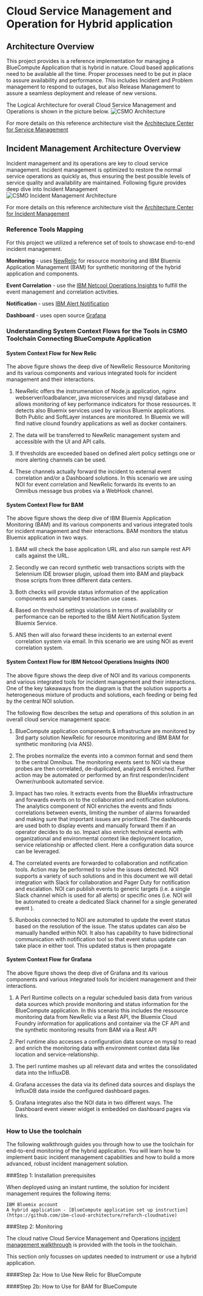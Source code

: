 # Cloud Service Management and Operation for Hybrid application

## Architecture Overview
This project provides is a reference implementation for managing a BlueCompute Application that is hybrid in nature.
Cloud based applications need to be available all the time. Proper processes need to be put in place to assure availability and performance. This includes Incident and Problem management to respond to outages, but also Release Management to assure a seamless deployment and release of new versions.

  The Logical Architecture for overall Cloud Service Management and Operations is shown in the picture below.
   ![CSMO Architecture](static/imgs/Cloud_Service_Management_Incident_Mgmt_Overview-v2.png?raw=true)  

For more details on this reference architecture visit the [Architecture Center for Service Management](https://developer.ibm.com/architecture/serviceManagement)

## Incident Management Architecture Overview

Incident management and its operations are key to cloud service management. Incident management is optimized to restore the normal service operations as quickly as, thus ensuring the best possible levels of service quality and availability are maintained. Following figure provides deep dive into Incident Management 
![CSMO Incident Management Architecture](static/imgs/Cloud_Service_Management_Incident_Management-03.png?raw=true)  

For more details on this reference architecture visit the [Architecture Center for Incident Management](https://developer.ibm.com/architecture/gallery/incidentManagement)

### Reference Tools Mapping 
For this project we utilized a reference set of tools to showcase end-to-end incident management.

**Monitoring** - uses [NewRelic](https://newrelic.com/) for resource monitoring and IBM Bluemix Application Management (BAM) for synthetic monitoring of the hybrid application and components.

**Event Correlation** - use the [IBM Netcool Operations Insights](http://www-03.ibm.com/software/products/en/netcool-operations-insight) to fulfill the event management and correlation activities.

**Notification** - uses [IBM Alert Notification](http://www-03.ibm.com/software/products/en/ibm-alert-notification)

**Dashboard** - uses open source [Grafana](http://grafana.org/)

### Understanding System Context Flows for the Tools in CSMO Toolchain Connecting BlueCompute Application


#### System Context Flow for New Relic

<upcoming pic>

The above figure shows the deep dive of NewRelic Ressource Monitoring and its various components and various integrated tools for incident management and their interactions. 

1.	NewRelic offers the instrumenation of Node.js application, nginx webserver/loadbalancer, java microservices and mysql database and allows monitoring of key performance indicators for those ressources. It detects also Bluemix services used by various Bluemix applications. Both Public and SoftLayer instances are monitored. In Bluemix we will find native clound foundry applications as well as docker containers. 

2.	The data will be transferred to NewRelic management system and accessible with the UI and API calls.

3.	If thresholds are exceeded based on defined alert policy settings one or more alerting channels can be used.

4.	These channels actually forward the incident to external event correlation and/or a Dashboard solutions. In this scenario we are using NOI for event correlation and NewRelic forwards its events to an Omnibus message bus probes via a WebHook channel. 


#### System Context Flow for BAM

<upcoming pic>

The above figure shows the deep dive of IBM Bluemix Application Monitoring (BAM) and its various components and various integrated tools for incident management and their interactions. BAM monitors the status Bluemix application in two ways. 

1.	BAM will check the base application URL and also run sample rest API calls against the URL. 

2.	Secondly we can record synthetic web transactions scripts with the Selennium IDE browser plugin, upload them into BAM and playback those scripts from three different data centers. 

3.	Both checks will provide status information of the application components and sampled transaction use cases. 

4.	Based on threshold settings violations in terms of availability or performance can be reported to the IBM Alert Notification System Bluemix Service.

5.	ANS then will also forward these incidents to an external event correlation system via email. In this scenario we are using NOI as event correlation system.


#### System Context Flow for IBM Netcool Operations Insights (NOI)

<upcoming pic>

The above figure shows the deep dive of NOI and its various components and various integrated tools for incident management and their interactions. One of the key takeaways from the diagram is that the solution supports a heterogeneous mixture of products and solutions, each feeding or being fed by the central NOI solution.

The following flow describes the setup and operations of this solution in an overall cloud service management space:

1.	BlueCompute application components & infrastructure are monitored by 3rd party solution NewRelic  for resource monitoring and IBM BAM for synthetic monitoring (via ANS).

2.	The probes normalize the events into a common format and send them to the central Omnibus. The monitoring events sent to NOI via these probes are then correlated, de-duplicated, analyzed & enriched. Further action may be automated or performed by an first responder/incident Owner/runbook automated service. 

3.	Impact has two roles. It extracts events from the BlueMix infrastructure and forwards events on to the collaboration and notification solutions. The analytics component of NOI enriches the events and finds correlations between events, limiting the number of alarms forwarded and making sure that important issues are prioritized. The dashboards are used both to display events and manually forward them if an operator decides to do so. Impact also enrich technical events with organizational and environmental context like deployment location, service relationship or affected client. Here a configuration data source can be leveraged.

4.	The correlated events are forwarded to collaboration and notification tools. Action may be performed to solve the issues detected. NOI supports a variety of such solutions and in this document we will detail integration with Slack for collaboration and Pager Duty for notification and escalation. NOI can publish events to generic targets (i.e. a single Slack channel which is used for all alerts) or specific ones (i.e. NOI will be automated to create a dedicated Slack channel for a single generated event ). 

5. Runbooks connected to NOI are automated to update the event status based on the resolution of the issue. The status updates can also be manually handled within NOI. It also has capability to have bidirectional communication with notification tool so that event status update can take place in either tool. This updated status is then propagate


#### System Context Flow for Grafana

<upcoming pic>

The above figure shows the deep dive of Grafana and its various components and various integrated tools for incident management and their interactions. 

1.	A Perl Runtime collects on a regular scheduled basis data from various data sources which provide monitoring and status information for the BlueCompute application. In this scenario this includes the ressource monitoring data from NewRelic  via a Rest API, the Bluemix Cloud Foundry information for applications and container via the CF API and the synthetic monitoring results from BAM via a Rest API

2.	Perl runtime also accesses a configuration data source on mysql to read and enrich the monitoring data with environment context data like location and service-relationship.

3.	The perl runtime mashes up all relevant data and writes the consolidated data into the InfluxDB.

4.	Grafana accesses the data via its defined data sources and displays the InfluxDB data inside the configured dashboard pages.

5.	Grafana integrates also the NOI data in two different ways. The Dashboard event viewer widget is embedded on dashboard pages via links.


### How to Use the toolchain
 
The following walkthrough guides you through how to use the toolchain for end-to-end monitoring of the hybrid application. You will learn how to implement basic incident management capabilities and how to build a more advanced, robust incident management solution.

###Step 1: Installation prerequisites

When deployed using an instant runtime, the solution for incident management requires the following items:

    IBM Bluemix account
    A hybrid application - [BlueCompute application set up instruction](https://github.com/ibm-cloud-architecture/refarch-cloudnative)
    
###Step 2: Monitoring

The cloud native Cloud Service Management and Operations [incident management walkthrough](https://developer.ibm.com/architecture/gallery/incidentManagement/walkthrough/Introduction) is provided with the tools in the toolchain.

This section only focusses on updates needed to instrument or use a hybrid application.  

####Step 2a: How to Use New Relic for BlueCompute


####Step 2b: How to Use for BAM for BlueCompute




